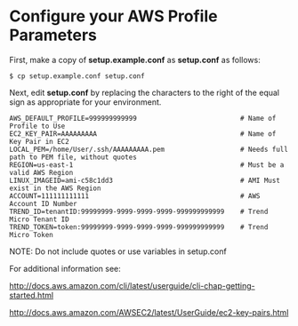 # Configure your AWS Profile Parameters

First, make a copy of **setup.example.conf** as **setup.conf** as follows:
```
$ cp setup.example.conf setup.conf
```

Next, edit **setup.conf** by replacing the characters to the right of the equal sign as appropriate for your environment.

```
AWS_DEFAULT_PROFILE=999999999999                          # Name of Profile to Use
EC2_KEY_PAIR=AAAAAAAAA                                    # Name of Key Pair in EC2
LOCAL_PEM=/home/User/.ssh/AAAAAAAAA.pem                   # Needs full path to PEM file, without quotes
REGION=us-east-1                                          # Must be a valid AWS Region
LINUX_IMAGEID=ami-c58c1dd3                                # AMI Must exist in the AWS Region
ACCOUNT=111111111111                                      # AWS Account ID Number
TREND_ID=tenantID:99999999-9999-9999-9999-999999999999    # Trend Micro Tenant ID
TREND_TOKEN=token:99999999-9999-9999-9999-999999999999    # Trend Micro Token
```

NOTE: Do not include quotes or use variables in setup.conf

For additional information see:

http://docs.aws.amazon.com/cli/latest/userguide/cli-chap-getting-started.html

http://docs.aws.amazon.com/AWSEC2/latest/UserGuide/ec2-key-pairs.html
